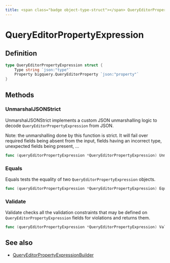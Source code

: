```yaml
---
title: <span class="badge object-type-struct"></span> QueryEditorPropertyExpression
---
```

# <span class="badge object-type-struct"></span> QueryEditorPropertyExpression

## Definition

```go
type QueryEditorPropertyExpression struct {
    Type string `json:"type"`
    Property bigquery.QueryEditorProperty `json:"property"`
}
```
## Methods

### <span class="badge object-method"></span> UnmarshalJSONStrict

UnmarshalJSONStrict implements a custom JSON unmarshalling logic to decode `QueryEditorPropertyExpression` from JSON.

Note: the unmarshalling done by this function is strict. It will fail over required fields being absent from the input, fields having an incorrect type, unexpected fields being present, …

```go
func (queryEditorPropertyExpression *QueryEditorPropertyExpression) UnmarshalJSONStrict(raw []byte) error
```

### <span class="badge object-method"></span> Equals

Equals tests the equality of two `QueryEditorPropertyExpression` objects.

```go
func (queryEditorPropertyExpression *QueryEditorPropertyExpression) Equals(other QueryEditorPropertyExpression) bool
```

### <span class="badge object-method"></span> Validate

Validate checks all the validation constraints that may be defined on `QueryEditorPropertyExpression` fields for violations and returns them.

```go
func (queryEditorPropertyExpression *QueryEditorPropertyExpression) Validate() error
```

## See also

 * <span class="badge builder"></span> [QueryEditorPropertyExpressionBuilder](./builder-QueryEditorPropertyExpressionBuilder.md)
